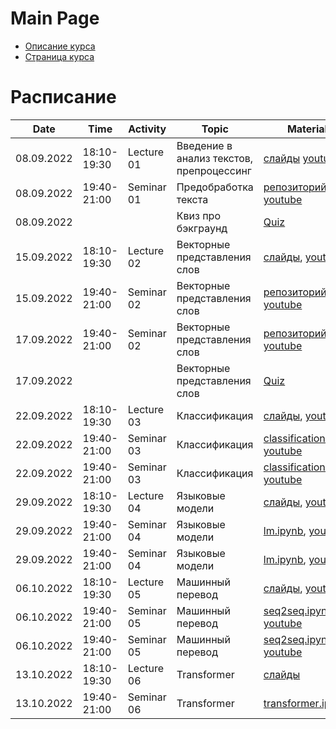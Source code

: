 # Main Page

* [Описание курса](course_description.md)
* [Страница курса](https://karpovilia.github.io/NLP2022/readme/)

# Расписание
|Date|Time|Activity|Topic|Materials|Group|
|----|----|--------|-----|---------|-----|
| 08.09.2022 | 18:10-19:30 | Lecture 01 | Введение в анализ текстов, препроцессинг |  [слайды](https://github.com/karpovilia/NLP2022/raw/main/Lecture%2001%20-%20Introduction/01-intro.pdf) [youtube](https://youtu.be/97woeNchw6E) | 1,2 |
| 08.09.2022 | 19:40-21:00 | Seminar 01 | Предобработка текста | [репозиторий](https://github.com/karpovilia/NLP2022/tree/main/Seminar%2001%20-%20Introduction), [youtube](https://youtu.be/aXITGSdUPA0)| 1,2 |
| 08.09.2022 |             |           | Квиз про бэкграунд| [Quiz](https://docs.google.com/forms/d/e/1FAIpQLScGvDEJ15Le7B-Ti7LRIx9t7FfSwCaDh-j_n33zXfWuSZ-q1Q/viewform) | 1,2 |
| 15.09.2022 | 18:10-19:30 | Lecture 02 | Векторные представления слов | [слайды](https://github.com/karpovilia/NLP2022/blob/main/Lecture%2002%20-%20Word%20Embeddings/02-WordEmbeddings.pdf), [youtube](https://youtu.be/8TPcAxMlfTs) | 1,2 |
| 15.09.2022 | 19:40-21:00 | Seminar 02 | Векторные представления слов | [репозиторий](https://github.com/karpovilia/NLP2022/tree/main/Seminar%2002%20-%20Word%20Embeddings), [youtube](https://youtu.be/T4WrD69eUGY) | 1,2 |
| 17.09.2022 | 19:40-21:00 | Seminar 02 | Векторные представления слов | [репозиторий](https://github.com/karpovilia/NLP2022/tree/main/Seminar%2002%20-%20Word%20Embeddings), [youtube](https://youtu.be/0PJDoVwB-Ng) | 1,2 |
| 17.09.2022 | |  | Векторные представления слов | [Quiz](https://forms.gle/9Yo9pdWJ2mAkQ2Po8) | 1,2 |
| 22.09.2022 | 18:10-19:30 | Lecture 03 | Классификация| [слайды](https://docs.google.com/presentation/d/1q7407o6FCb_n9bIXReiq8x_eQ2Ws7evA/edit?usp=sharing&ouid=112816606551634705121&rtpof=true&sd=true), [youtube](https://youtu.be/5giGop-UADU)| 1,2 |
| 22.09.2022 | 19:40-21:00 | Seminar 03 | Классификация | [classification.ipynb](https://colab.research.google.com/drive/1m1a4_JEhe55IKxrwxeAXvTi1WUclTi3q?usp=sharing), [youtube](https://youtu.be/j-9p0ENvEEQ) | 1,2 |
| 22.09.2022 | 19:40-21:00 | Seminar 03 | Классификация | [classification.ipynb](https://colab.research.google.com/drive/1m1a4_JEhe55IKxrwxeAXvTi1WUclTi3q?usp=sharing), [youtube](https://youtu.be/Y8kZfdu1MDQ) | 1,2 |
| 29.09.2022 | 18:10-19:30 | Lecture 04 | Языковые модели | [слайды](https://docs.google.com/presentation/d/1Xgxa1zapby5tN79xJM4A43yF_Ua9urlRTcqviv2G9Cc/edit?usp=sharing), [youtube](https://youtu.be/kwK4pInW6tM)| 1,2 |
| 29.09.2022 | 19:40-21:00 | Seminar 04 | Языковые модели | [lm.ipynb](https://colab.research.google.com/drive/18VXwwoIyGApkCc6tnsmFtKvqGQHVtdLt?usp=sharing), [youtube](https://youtu.be/f2yAv6N_424) | 1,2 |
| 29.09.2022 | 19:40-21:00 | Seminar 04 | Языковые модели | [lm.ipynb](https://colab.research.google.com/drive/18VXwwoIyGApkCc6tnsmFtKvqGQHVtdLt?usp=sharing), [youtube](https://youtu.be/nnrVp1ZzxaA) | 1,2 |
| 06.10.2022 | 18:10-19:30 | Lecture 05 | Машинный перевод | [слайды](https://docs.google.com/presentation/d/1AWRQTRPwkNXtABK9ZuOEiEVUm67lApA1/edit?usp=sharing&ouid=112816606551634705121&rtpof=true&sd=true), [youtube](https://youtu.be/1nMEiiaQlkI) | 1,2 |
| 06.10.2022 | 19:40-21:00 | Seminar 05 | Машинный перевод| [seq2seq.ipynb](https://colab.research.google.com/drive/1cyFNWYSyPaeGzDgv8MB-DaRbv5t5WgEn?usp=sharing), [youtube](https://youtu.be/8dZUzLUjIh0) | 1,2 |
| 06.10.2022 | 19:40-21:00 | Seminar 05 | Машинный перевод| [seq2seq.ipynb](https://colab.research.google.com/drive/1cyFNWYSyPaeGzDgv8MB-DaRbv5t5WgEn?usp=sharing), [youtube](https://youtu.be/QNO_MlI3uFo) | 1,2 |
| 13.10.2022 | 18:10-19:30 | Lecture 06 | Transformer | [слайды](https://docs.google.com/presentation/d/1l1VschZkhTqGWxy1h1mvHKuUSnVSEG2O/edit?usp=sharing&ouid=112816606551634705121&rtpof=true&sd=true) | 1,2 |
| 13.10.2022 | 19:40-21:00 | Seminar 06 | Transformer | [transformer.ipynb](https://colab.research.google.com/drive/1MoxDB9Jv9CA3P5vSn8hMaOV-zhuQMKdj?usp=sharing) | 1,2 |


